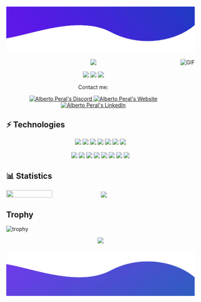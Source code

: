 ![alt text](./images/top1.png)
<p align="center">
  <img src="https://readme-typing-svg.herokuapp.com?lines=Hi,+I'm+Alberto.;I+love+to+develop.;I+love+JavaScript.;I+love+React.;I+love+React+Native.;I+love+Nodejs.;&center=true&width=500&height=50">
  <img align="right" alt="GIF" height="160px" src="https://octodex.github.com/images/daftpunktocat-guy.gif" />
</p>

<p>
<div align="center">
  <img src="https://img.shields.io/badge/name-Alberto.Peral-blue">
  <img src="https://img.shields.io/badge/focus-frontend&Backend-brightgreen">
  <img src="https://img.shields.io/badge/living-Barcelona-3c9">
</div>
</p>


  
<p align="center">Contact me:</p>
<p>
<div align="center">
	<a href="https://discord.com/users/209338137346834433" rel="nofollow">
	 	<img alt="Alberto Peral's Discord" width="26px" src="https://skillicons.dev/icons?i=discord" >
	</a>
	<a href="https://www.peralstudio.com/" rel="nofollow">
  		<img alt="Alberto Peral's Website" width="26px" src="https://upload.wikimedia.org/wikipedia/commons/thumb/0/0b/Blue_globe_icon.svg/469px-Blue_globe_icon.svg.png" style="max-width: 100%;">
	</a>
	<a href="https://www.linkedin.com/in/alberto-peral/" rel="nofollow">
  		<img alt="Alberto Peral's LinkedIn" width="26px" src="https://skillicons.dev/icons?i=linkedin" style="max-width: 100%;">
	</a>
</div>
</p>

## ⚡ Technologies

<p>
<div align="center">
  <img src="https://img.shields.io/badge/-JavaScript-black?style=flat-square&logo=javascript">
  <img src="https://img.shields.io/badge/-React-black?style=flat-square&logo=react">
  <img src="https://img.shields.io/badge/React_Native-black?style=flat?style=for-the-badge&logo=react&logoColor=61DAFB">
  <img src="https://img.shields.io/badge/-Angular-black?style=flat-square&logo=Angular">
  <img src="https://img.shields.io/badge/TypeScript-black?style=flat?style=for-the-badge&logo=typescript&logoColor=61DAFB">
  <img src="https://img.shields.io/badge/-HTML5-black?style=flat-square&logo=html5&logoColor=white">
  <img src="https://img.shields.io/badge/-ExpressJS-black?style=flat-square&logo=express&logoColor=white">
	
  <br>
  <br>
	
  <img src="https://img.shields.io/badge/-CSS3-black?style=flat-square&logo=css3">
  <img src="https://img.shields.io/badge/-Bootstrap-black?style=flat-square&logo=bootstrap">
  <img src="https://img.shields.io/badge/-Firebase-black?style=flat-square&logo=firebase">
  <img src="https://img.shields.io/badge/-Nodejs-black?style=flat-square&logo=Node.js">
  <img src="https://img.shields.io/badge/-Git-black?style=flat-square&logo=git">
  <img src="https://img.shields.io/badge/-GitHub-black?style=flat-square&logo=github">
  <img src="https://img.shields.io/badge/-MongoDB-black?style=flat-square&logo=mongodb">
  <img src="https://img.shields.io/badge/-discordjs-black?style=flat-square&logo=discord">
</div>
</p>

## 📊 Statistics

<p align="left">
    <img width="49.5%" height="18%" src="https://github-readme-stats-git-masterrstaa-rickstaa.vercel.app/api?username=PeralStudio&show_icons=true&theme=radical&hide_border=true">
    <img width="49.5%" src="https://github-readme-streak-stats.herokuapp.com/?user=peralstudio&theme=radical&hide_border=true">
</p>

## Trophy
![trophy](https://github-profile-trophy.vercel.app/?username=Peralstudio&theme=dracula)
<!-- ## 📈 Graph

![Ashutosh's github activity graph](https://github-readme-activity-graph.vercel.app/graph?username=peralstudio&bg_color=0d1117&color=82274b&line=575661&point=fe418e&area=true&hide_border=true)

  <br> -->
  
<p align="center"><img src="https://profile-counter.glitch.me/{peralstudio}/count.svg"></p>

![alt text](./images/bottom.svg)
